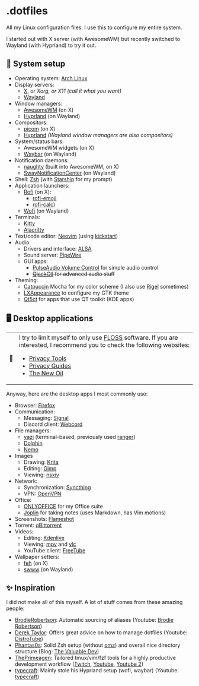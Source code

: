 # .dotfiles

All my Linux configuration files. I use this to configure my entire system.

I started out with X server (with AwesomeWM) but recently switched to Wayland (with Hyprland) to try it out.

## 🐧 System setup

- Operating system: [Arch Linux](https://archlinux.org/)
- Display servers:
    - [X](https://www.x.org/), *or Xorg, or X11 (call it what you want)*
    - [Wayland](https://wayland.freedesktop.org/)
- Window managers:
    - [AwesomeWM](https://awesomewm.org/) (on X)
    - [Hyprland](https://hyprland.org/) (on Wayland)
- Compositors: 
    - [picom](https://github.com/yshui/picom) (on X)
    - [Hyprland](https://hyprland.org/) *(Wayland window managers are also compositors)*
- System/status bars:
    - AwesomeWM widgets (on X)
    - [Waybar](https://github.com/Alexays/Waybar) (on Wayland)
- Notification daemons:
    - [naughty](https://awesomewm.org/doc/api/libraries/naughty.html) (built into AwesomeWM, on X)
    - [SwayNotificationCenter](https://github.com/ErikReider/SwayNotificationCenter) (on Wayland)
- Shell: [Zsh](https://www.zsh.org/) (with [Starship](https://starship.rs/) for my prompt)
- Application launchers:
    - [Rofi](https://github.com/davatorium/rofi) (on X):
        - [rofi-emoji](https://github.com/Mange/rofi-emoji)
        - [rofi-calc](https://github.com/svenstaro/rofi-calc))
    - [Wofi](https://hg.sr.ht/~scoopta/wofi) (on Wayland)
- Terminals:
    - [Kitty](https://sw.kovidgoyal.net/kitty)
    - [Alacritty](https://alacritty.org)
- Text/code editor: [Neovim](https://neovim.io/) (using [kickstart](https://github.com/nvim-lua/kickstart.nvim))
- Audio:
    - Drivers and interface: [ALSA](https://www.alsa-project.org/)
    - Sound server: [PipeWire](https://pipewire.org/)
    - GUI apps:
        - [PulseAudio Volume Control](https://freedesktop.org/software/pulseaudio/pavucontrol/) for simple audio control
        - ~~[QjackCtl](https://qjackctl.sourceforge.io/) for advanced audio stuff~~
- Theming:
    - [Catpuccin](https://github.com/catppuccin/catppuccin) Mocha for my color scheme (I also use [Rigel](https://github.com/Rigellute/rigel) sometimes)
    - [LXAppearance](https://github.com/lxde/lxappearance) to configure my GTK theme
    - [Qt5ct](https://github.com/desktop-app/qt5ct) for apps that use QT toolkit (KDE apps)

## 🖥️ Desktop applications

<table>
  <tr>
    <td>🚨</td>
    <td>I try to limit myself to only use <a href="https://wikipedia.org/wiki/Free_and_open-source_software">FLOSS</a> software. If you are interested, I recommend you to check the following websites:
      <ul>
        <li><a href="https://www.privacytools.io/">Privacy Tools</a></li>
        <li><a href="https://www.privacyguides.org/">Privacy Guides</a></li>
        <li><a href="https://thenewoil.org/">The New Oil</a></li>
      </ul>
  </tr>
</table>

Anyway, here are the desktop apps I most commonly use:
- Browser: [Firefox](https://www.mozilla.org/en-US/firefox/new/)
- Communication:
    - Messaging: [Signal](https://www.signal.org/)
    - Discord client: [Webcord](https://github.com/SpacingBat3/WebCord)
- File managers:
    - [yazi](https://github.com/sxyazi/yazi) (terminal-based, previously used [ranger](https://github.com/ranger/ranger))
    - [Dolphin](https://apps.kde.org/dolphin/)
    - [Nemo](https://github.com/linuxmint/nemo)
- Images
    - Drawing: [Krita](https://krita.org/)
    - Editing: [Gimp](https://www.gimp.org/)
    - Viewing: [nsxiv](https://github.com/nsxiv/nsxiv)
- Network:
    - Synchronization: [Syncthing](https://syncthing.net/)
    - VPN: [OpenVPN](https://openvpn.net/)
- Office:
    - [ONLYOFFICE](https://www.onlyoffice.com/) for my Office suite 
    - [Joplin](https://joplinapp.org/) for taking notes (uses Markdown, has Vim motions)
- Screenshots: [Flameshot](https://flameshot.org/)
- Torrent: [qBittorrent](https://www.qbittorrent.org/)
- Videos:
    - Editing: [Kdenlive](https://kdenlive.org/en/)
    - Viewing: [mpv](https://mpv.io/) and [vlc](https://www.videolan.org/vlc/)
    - YouTube client: [FreeTube](https://freetubeapp.io/)
- Wallpaper setters:
    - [feh](https://feh.finalrewind.org/) (on X)
    - [swww](https://github.com/LGFae/swww) (on Wayland)

## ✨ Inspiration

I did not make all of this myself. A lot of stuff comes from these amazing people:
- [BrodieRobertson](https://github.com/BrodieRobertson/dotfiles): Automatic sourcing of aliases (Youtube: [Brodie Robertson](https://www.youtube.com/channel/UCld68syR8Wi-GY_n4CaoJGA))
- [Derek Taylor](https://gitlab.com/dwt1/dotfiles): Offers great advice on how to manage dotfiles (Youtube: [DistroTube](https://www.youtube.com/channel/UCVls1GmFKf6WlTraIb_IaJg))
- [Phantas0s](https://github.com/Phantas0s/.dotfiles): Solid Zsh setup (without [omz](https://ohmyz.sh/)) and overall nice directory structure (Blog: [The Valuable Dev](https://thevaluable.dev/))
- [ThePrimeagen](https://github.com/ThePrimeagen/.dotfiles): Tailored tmux/vim/fzf tools for a highly productive development workflow ([Twitch](https://www.twitch.tv/theprimeagen), [Youtube](https://www.youtube.com/channel/UC8ENHE5xdFSwx71u3fDH5Xw), [Youtube 2](https://www.youtube.com/channel/UCUyeluBRhGPCW4rPe_UvBZQ))
- [typecraft](https://github.com/typecraft-dev/dotfiles): Mainly stole his Hyprland setup (wofi, waybar) (Youtube: [typecraft](https://www.youtube.com/channel/UCo71RUe6DX4w-Vd47rFLXPg))
